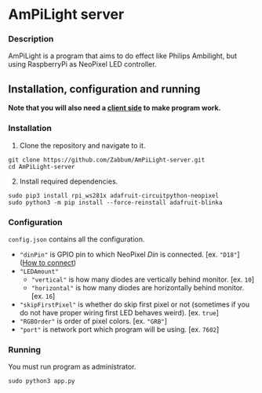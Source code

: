 # AmPiLight server
### Description
AmPiLight is a program that aims to do effect like Philips Ambilight, but using RaspberryPi as NeoPixel LED controller.

## Installation, configuration and running
**Note that you will also need a [client side](https://github.com/Zabbum/AmPiLight-client) to make program work.**

### Installation
1. Clone the repository and navigate to it.
```
git clone https://github.com/Zabbum/AmPiLight-server.git
cd AmPiLight-server
```
2. Install required dependencies.
```
sudo pip3 install rpi_ws281x adafruit-circuitpython-neopixel
sudo python3 -m pip install --force-reinstall adafruit-blinka
```
### Configuration
`config.json` contains all the configuration.
- `"dinPin"` is GPIO pin to which NeoPixel *Din* is connected. [ex. `"D18"`] ([How to connect](https://learn.adafruit.com/neopixels-on-raspberry-pi/raspberry-pi-wiring))
- `"LEDAmount"`
    - `"vertical"` is how many diodes are vertically behind monitor. [ex. `10`]
    - `"horizontal"` is how many diodes are horizontally behind monitor. [ex. `16`]
- `"skipFirstPixel"` is whether do skip first pixel or not (sometimes if you do not have proper wiring first LED behaves weird). [ex. `true`]
- `"RGBOrder"` is order of pixel colors. [ex. `"GRB"`]
- `"port"` is network port which program will be using. [ex. `7602`]
### Running
You must run program as administrator.
```
sudo python3 app.py
```
